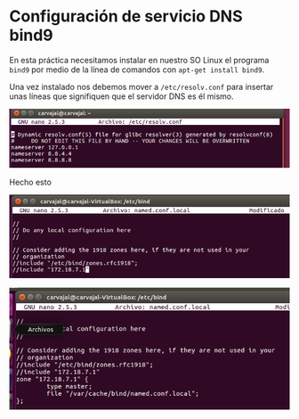 # Configuración de servicio DNS bind9

En esta práctica necesitamos instalar en nuestro SO Linux el programa `bind9` por medio de la línea de comandos con `apt-get install bind9`.

Una vez instalado nos debemos mover a `/etc/resolv.conf` para insertar unas líneas que signifiquen que el servidor DNS es él mismo.

![](./img/1.png)

Hecho esto

![](./img/2.png)

![](./img/3.png)
